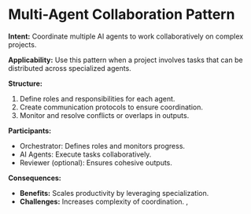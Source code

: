 # Multi-Agent Collaboration Pattern

**Intent:**
Coordinate multiple AI agents to work collaboratively on complex projects.

**Applicability:**
Use this pattern when a project involves tasks that can be distributed across specialized agents.

**Structure:**
1. Define roles and responsibilities for each agent.
2. Create communication protocols to ensure coordination.
3. Monitor and resolve conflicts or overlaps in outputs.

**Participants:**
- Orchestrator: Defines roles and monitors progress.
- AI Agents: Execute tasks collaboratively.
- Reviewer (optional): Ensures cohesive outputs.

**Consequences:**
- **Benefits:** Scales productivity by leveraging specialization.
- **Challenges:** Increases complexity of coordination.
,
